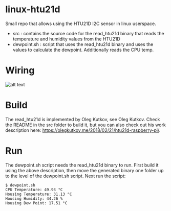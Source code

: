 # linux-htu21d

Small repo that allows using the HTU21D I2C sensor in linux userspace.

- src : contains the source code for the read_htu21d binary that reads the temperature and humidity values from the HTU21D
- dewpoint.sh : script that uses the read_htu21d binary and uses the values to calculate the dewpoint. Additionally reads the CPU temp.

# Wiring

![alt text](https://github.com/geoffrey-vl/linux-htu21d/blob/master/image.jpg?raw=true)

# Build

The read_htu21d is implemented by Oleg Kutkov, see Oleg Kutkov. Check the README in the src folder to build it, but you can also check out his work description here: https://olegkutkov.me/2018/02/21/htu21d-raspberry-pi/.

# Run

The dewpoint.sh script needs the read_htu21d binary to run. First build it using the above description, then move the generated binary one folder up to the level of the dewpoint.sh script. Next run the script:

```
$ dewpoint.sh
CPU Temperature: 49.93 °C
Housing Temperature: 31.13 °C
Housing Humidity: 44.26 %
Housing Dew Point: 17.51 °C
```
